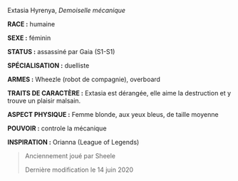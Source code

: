 Extasia Hyrenya, *Demoiselle mécanique*

**RACE :** humaine

**SEXE :** féminin

**STATUS :** assassiné par Gaia (S1-S1)

**SPÉCIALISATION :** duelliste

**ARMES :** Wheezle (robot de compagnie), overboard

**TRAITS DE CARACTÈRE :** Extasia est dérangée, elle aime la destruction et y trouve un plaisir malsain.

**ASPECT PHYSIQUE :** Femme blonde, aux yeux bleus, de taille moyenne

**POUVOIR :** controle la mécanique

**INSPIRATION :** Orianna (League of Legends)

> Anciennement joué par Sheele
> 
> Dernière modification le 14 juin 2020
